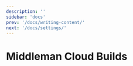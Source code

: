 ```yaml
---
description: ''
sidebar: 'docs'
prev: '/docs/writing-content/'
next: '/docs/settings/'
---
```


# Middleman Cloud Builds